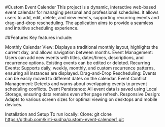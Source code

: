 #Custom Event Calender
This project is a dynamic, interactive web-based event calendar for managing personal and professional schedules. It allows users to add, edit, delete, and view events, supporting recurring events and drag-and-drop rescheduling. The application aims to provide a seamless and intuitive scheduling experience.

##Features
Key features include:

Monthly Calendar View: Displays a traditional monthly layout, highlights the current day, and allows navigation between months.
Event Management: Users can add new events with titles, dates/times, descriptions, and recurrence options. Existing events can be edited or deleted.
Recurring Events: Supports daily, weekly, monthly, and custom recurrence patterns, ensuring all instances are displayed.
Drag-and-Drop Rescheduling: Events can be easily moved to different dates on the calendar.
Event Conflict Management: Detects and warns about overlapping events to prevent scheduling conflicts.
Event Persistence: All event data is saved using Local Storage, ensuring data remains even after page refresh.
Responsive Design: Adapts to various screen sizes for optimal viewing on desktops and mobile devices.


Installation and Setup
To run locally:
Clone: git clone https://github.com/kirti-sudha/custom-event-calender1.git



